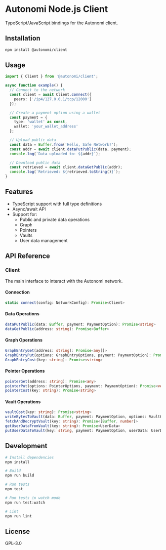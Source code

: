 # Autonomi Node.js Client

TypeScript/JavaScript bindings for the Autonomi client.

## Installation

```bash
npm install @autonomi/client
```

## Usage

```typescript
import { Client } from '@autonomi/client';

async function example() {
  // Connect to the network
  const client = await Client.connect({
    peers: ['/ip4/127.0.0.1/tcp/12000']
  });

  // Create a payment option using a wallet
  const payment = {
    type: 'wallet' as const,
    wallet: 'your_wallet_address'
  };

  // Upload public data
  const data = Buffer.from('Hello, Safe Network!');
  const addr = await client.dataPutPublic(data, payment);
  console.log(`Data uploaded to: ${addr}`);

  // Download public data
  const retrieved = await client.dataGetPublic(addr);
  console.log(`Retrieved: ${retrieved.toString()}`);
}
```

## Features

- TypeScript support with full type definitions
- Async/await API
- Support for:
  - Public and private data operations
  - Graph
  - Pointers
  - Vaults
  - User data management

## API Reference

### Client

The main interface to interact with the Autonomi network.

#### Connection

```typescript
static connect(config: NetworkConfig): Promise<Client>
```

#### Data Operations

```typescript
dataPutPublic(data: Buffer, payment: PaymentOption): Promise<string>
dataGetPublic(address: string): Promise<Buffer>
```

#### Graph Operations

```typescript
GraphEntryGet(address: string): Promise<any[]>
GraphEntryPut(options: GraphEntryOptions, payment: PaymentOption): Promise<void>
GraphEntryCost(key: string): Promise<string>
```

#### Pointer Operations

```typescript
pointerGet(address: string): Promise<any>
pointerPut(options: PointerOptions, payment: PaymentOption): Promise<void>
pointerCost(key: string): Promise<string>
```

#### Vault Operations

```typescript
vaultCost(key: string): Promise<string>
writeBytesToVault(data: Buffer, payment: PaymentOption, options: VaultOptions): Promise<string>
fetchAndDecryptVault(key: string): Promise<[Buffer, number]>
getUserDataFromVault(key: string): Promise<UserData>
putUserDataToVault(key: string, payment: PaymentOption, userData: UserData): Promise<void>
```

## Development

```bash
# Install dependencies
npm install

# Build
npm run build

# Run tests
npm test

# Run tests in watch mode
npm run test:watch

# Lint
npm run lint
```

## License

GPL-3.0
